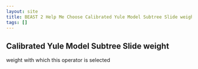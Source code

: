 ```yaml
---
layout: site
title: BEAST 2 Help Me Choose Calibrated Yule Model Subtree Slide weight
tags: []
---
```


## Calibrated Yule Model Subtree Slide weight

weight with which this operator is selected
